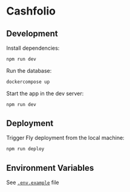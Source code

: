 # Cashfolio

## Development

Install dependencies:

```sh
npm run dev
```

Run the database:

```sh
dockercompose up
```

Start the app in the dev server:

```sh
npm run dev
```

## Deployment

Trigger Fly deployment from the local machine:

```sh
npm run deploy
```

## Environment Variables

See [`.env.example`](./.env.example) file
